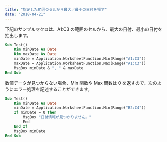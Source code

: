 ```yaml
---
title: "指定した範囲のセルから最大／最小の日付を探す"
date: "2018-04-21"
---
```


下記のサンプルマクロは、A1:C3 の範囲のセルから、最大の日付、最小の日付を抽出します。

~~~ vb
Sub Test()
    Dim minDate As Date
    Dim maxDate As Date
    minDate = Application.WorksheetFunction.Min(Range("A1:C3"))
    maxDate = Application.WorksheetFunction.Max(Range("A1:C3"))
    MsgBox minDate & ", " & maxDate
End Sub
~~~

数値データが見つからない場合、Min 関数や Max 関数は 0 を返すので、次のようにエラー処理を記述することができます。

~~~ vb
Sub Test()
    Dim minDate As Date
    minDate = Application.WorksheetFunction.Min(Range("B2:C4"))
    If minDate = 0 Then
        MsgBox "日付情報が見つかりません。"
        End
    End If
    MsgBox minDate
End Sub
~~~

